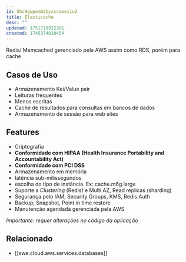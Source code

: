 ```yaml
---
id: 5hc9gwpom02byxccoweiiu2
title: Elasticache
desc: ""
updated: 1751719922301
created: 1745374010454
---
```


Redis/ Memcached gerenciado pela AWS assim como RDS, porém para cache

## Casos de Uso

- Armazenamento Kei/Value pair
- Leituras frequentes
- Menos escritas
- Cache de resultados para consultas em bancos de dados
- Armazenamento de sessão para web sites

## Features

- Criptografia
- **Conformidade com HIPAA (Health Insurance Portability and Accountability Act)**
- **Conformidade com PCI DSS**
- Armazenamento em memória
- latência sub-milissegundos
- escolha do tipo de instância. Ex: cache.m6g.large
- Suporte a _Clustering_ (Redis) e Multi AZ, Read replicas (sharding)
- Segurança pelo IAM, Security Groups, KMS, Redis Auth
- Backup, Snapshot, Point in time restore
- Manutenção agendada gerenciada pela AWS

_Importante: requer alterações no código da aplicação_

## Relacionado

- [[swe.cloud.aws.services.databases]]

